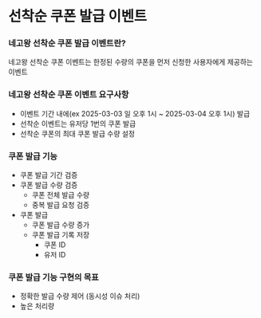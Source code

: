 # 선착순 쿠폰 발급 이벤트


### 네고왕 선착순 쿠폰 발급 이벤트란?
네고왕 선착순 쿠폰 이벤트는 한정된 수량의 쿠폰을 먼저 신청한 사용자에게 제공하는 이벤트

### 네고왕 선착순 쿠폰 이벤트 요구사항
- 이벤트 기간 내에(ex 2025-03-03 일 오후 1시 ~ 2025-03-04 오후 1시) 발급
- 선착순 이벤트는 유저당 1번의 쿠폰 발급
- 선착순 쿠폰의 최대 쿠폰 발급 수량 설정

### 쿠폰 발급 기능
- 쿠폰 발급 기간 검증
- 쿠폰 발급 수량 검증
  - 쿠폰 전체 발급 수량
  - 중복 발급 요청 검증
- 쿠폰 발급
  - 쿠폰 발급 수량 증가
  - 쿠폰 발급 기록 저장
    - 쿠폰 ID
    - 유저 ID

### 쿠폰 발급 기능 구현의 목표
- 정확한 발급 수량 제어 (동시성 이슈 처리)
- 높은 처리량